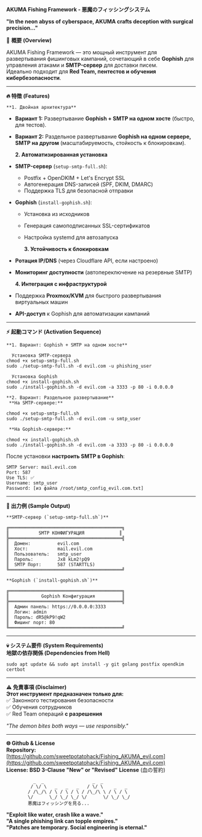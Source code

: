   **AKUMA Fishing Framework - 悪魔のフィッシングシステム**  

**"In the neon abyss of cyberspace, AKUMA crafts deception with surgical precision..."**  

🚀 **概要 (Overview)**  

AKUMA Fishing Framework — это мощный инструмент для развертывания фишинговых кампаний, сочетающий в себе **Gophish** для управления атаками и **SMTP-сервер** для доставки писем.  
Идеально подходит для **Red Team, пентестов и обучения кибербезопасности**.  

---

   **🔥 特徴 (Features)**  

    **1. Двойная архитектура**  
- **Вариант 1:** Развертывание **Gophish + SMTP на одном хосте** (быстро, для тестов).  
- **Вариант 2:** Раздельное развертывание **Gophish на одном сервере, SMTP на другом** (масштабируемость, стойкость к блокировкам).  

    **2. Автоматизированная установка**  
- **SMTP-сервер** (`setup-smtp-full.sh`):  
  - Postfix + OpenDKIM + Let's Encrypt SSL  
  - Автогенерация DNS-записей (SPF, DKIM, DMARC)  
  - Поддержка TLS для безопасной отправки  
- **Gophish** (`install-gophish.sh`):  
  - Установка из исходников  
  - Генерация самоподписанных SSL-сертификатов  
  - Настройка systemd для автозапуска  

    **3. Устойчивость к блокировкам**  
- **Ротация IP/DNS** (через Cloudflare API, если настроено)  
- **Мониторинг доступности** (автопереключение на резервные SMTP)  

    **4. Интеграция с инфраструктурой**  
- Поддержка **Proxmox/KVM** для быстрого развертывания виртуальных машин  
- **API-доступ** к Gophish для автоматизации кампаний  

---

   **⚡ 起動コマンド (Activation Sequence)**  

    **1. Вариант: Gophish + SMTP на одном хосте**  
``` 
  Установка SMTP-сервера
chmod +x setup-smtp-full.sh
sudo ./setup-smtp-full.sh -d evil.com -u phishing_user

  Установка Gophish
chmod +x install-gophish.sh
sudo ./install-gophish.sh -d evil.com -a 3333 -p 80 -i 0.0.0.0
```

    **2. Вариант: Раздельное развертывание**  
     **На SMTP-сервере:**  
``` 
chmod +x setup-smtp-full.sh
sudo ./setup-smtp-full.sh -d evil.com -u smtp_user
```  
     **На Gophish-сервере:**  
``` 
chmod +x install-gophish.sh
sudo ./install-gophish.sh -d evil.com -a 3333 -p 80 -i 0.0.0.0
```  
После установки **настроить SMTP в Gophish**:  
```
SMTP Server: mail.evil.com  
Port: 587  
Use TLS: ✅  
Username: smtp_user  
Password: [из файла /root/smtp_config_evil.com.txt]  
```

---

   **🌌 出力例 (Sample Output)**  

    **SMTP-сервер (`setup-smtp-full.sh`)**  
```
╔══════════════════════════════════════════╗
║           SMTP КОНФИГУРАЦИЯ             ║
╠══════════════════════════════════════════╣
║  Домен:          evil.com
║  Хост:           mail.evil.com
║  Пользователь:   smtp_user
║  Пароль:         Jx8 kLm2!pQ9
║  SMTP Порт:      587 (STARTTLS)
╚══════════════════════════════════════════╝
```  

    **Gophish (`install-gophish.sh`)**  
```
╔══════════════════════════════════════════╗
║            Gophish Конфигурация          ║
╠══════════════════════════════════════════╣
║  Админ панель: https://0.0.0.0:3333
║  Логин: admin
║  Пароль: dR5@kP9!qW2
║  Фишинг порт: 80
╚══════════════════════════════════════════╝
```  

---

   **💀 システム要件 (System Requirements)**  
    **地獄の依存関係 (Dependencies from Hell)**  
``` 
sudo apt update && sudo apt install -y git golang postfix opendkim certbot
```  

---

   **⚠️ 免責事項 (Disclaimer)**  
**Этот инструмент предназначен только для:**  
✅ Законного тестирования безопасности  
✅ Обучения сотрудников  
✅ Red Team операций **с разрешения**  

*"The demon bites both ways — use responsibly."*  

---

   **🌐 Github & License**  
**Repository:** [https://github.com/sweetpotatohack/Fishing_AKUMA_evil.com](https://github.com/sweetpotatohack/Fishing_AKUMA_evil.com)  
**License:** **BSD 3-Clause "New" or "Revised" License** (血の誓約)  

```
          _  _                  _  _            
         / \/ \   _   _   _   / \/ \    _   _  
        / /\_/\ / \ / \ / \ / /\_/\ \ / \ / \ 
        \/      \_/ \_/ \_/ \/      \/ \_/ \_/ 
        悪魔はフィッシングを見る...
```  

**"Exploit like water, crash like a wave."**  
**"A single phishing link can topple empires."**  
**"Patches are temporary. Social engineering is eternal."**
